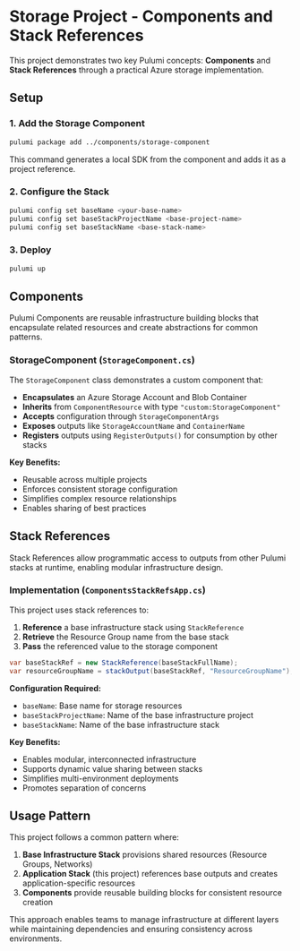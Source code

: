 # Storage Project - Components and Stack References

This project demonstrates two key Pulumi concepts: **Components** and **Stack References** through a practical Azure storage implementation.

## Setup

### 1. Add the Storage Component

```bash
pulumi package add ../components/storage-component
```

This command generates a local SDK from the component and adds it as a project reference.

### 2. Configure the Stack

```bash
pulumi config set baseName <your-base-name>
pulumi config set baseStackProjectName <base-project-name>
pulumi config set baseStackName <base-stack-name>
```

### 3. Deploy

```bash
pulumi up
```

## Components

Pulumi Components are reusable infrastructure building blocks that encapsulate related resources and create abstractions for common patterns.

### StorageComponent (`StorageComponent.cs`)

The `StorageComponent` class demonstrates a custom component that:

- **Encapsulates** an Azure Storage Account and Blob Container
- **Inherits** from `ComponentResource` with type `"custom:StorageComponent"`
- **Accepts** configuration through `StorageComponentArgs`
- **Exposes** outputs like `StorageAccountName` and `ContainerName`
- **Registers** outputs using `RegisterOutputs()` for consumption by other stacks

**Key Benefits:**
- Reusable across multiple projects
- Enforces consistent storage configuration
- Simplifies complex resource relationships
- Enables sharing of best practices

## Stack References

Stack References allow programmatic access to outputs from other Pulumi stacks at runtime, enabling modular infrastructure design.

### Implementation (`ComponentsStackRefsApp.cs`)

This project uses stack references to:

1. **Reference** a base infrastructure stack using `StackReference`
2. **Retrieve** the Resource Group name from the base stack
3. **Pass** the referenced value to the storage component

```csharp
var baseStackRef = new StackReference(baseStackFullName);
var resourceGroupName = stackOutput(baseStackRef, "ResourceGroupName");
```

**Configuration Required:**
- `baseName`: Base name for storage resources
- `baseStackProjectName`: Name of the base infrastructure project
- `baseStackName`: Name of the base infrastructure stack

**Key Benefits:**
- Enables modular, interconnected infrastructure
- Supports dynamic value sharing between stacks
- Simplifies multi-environment deployments
- Promotes separation of concerns

## Usage Pattern

This project follows a common pattern where:

1. **Base Infrastructure Stack** provisions shared resources (Resource Groups, Networks)
2. **Application Stack** (this project) references base outputs and creates application-specific resources
3. **Components** provide reusable building blocks for consistent resource creation

This approach enables teams to manage infrastructure at different layers while maintaining dependencies and ensuring consistency across environments.